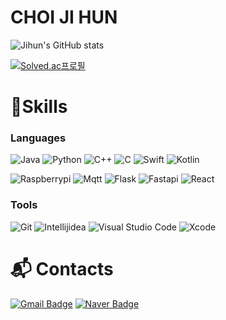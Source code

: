 # CHOI JI HUN

![Jihun's GitHub stats](https://github-readme-stats.vercel.app/api?username=Jihun&show_icons=true&theme=dark#gh-dark-mode-only)

[![Solved.ac프로필](http://mazassumnida.wtf/api/v2/generate_badge?boj=possible)](https://solved.ac/possible)

# 💪Skills
### Languages
![Java](https://img.shields.io/badge/Java-007396.svg?&style=for-the-badge&logo=Java&logoColor=white)
![Python](https://img.shields.io/badge/Python-3776AB.svg?&style=for-the-badge&logo=Python&logoColor=white)
![C++](https://img.shields.io/badge/Cpp-00599C.svg?&style=for-the-badge&logo=cplusplus&logoColor=white)
![C](https://img.shields.io/badge/C-A8B9CC.svg?&style=for-the-badge&logo=c&logoColor=white)
![Swift](https://img.shields.io/badge/Swift-F05138.svg?&style=for-the-badge&logo=swift&logoColor=white)
![Kotlin](https://img.shields.io/badge/Kotlin-7F52FF.svg?&style=for-the-badge&logo=kotlin&logoColor=white)

![Raspberrypi](https://img.shields.io/badge/Raspberrypi-A22846.svg?&style=for-the-badge&logo=raspberrypi&logoColor=white)
![Mqtt](https://img.shields.io/badge/mqtt-660066.svg?&style=for-the-badge&logo=mqtt&logoColor=white)
![Flask](https://img.shields.io/badge/Flask-000000.svg?&style=for-the-badge&logo=flask&logoColor=white)
![Fastapi](https://img.shields.io/badge/Fastapi-009688.svg?&style=for-the-badge&logo=fastapi&logoColor=white)
![React](https://img.shields.io/badge/React-61DAFB.svg?&style=for-the-badge&logo=react&logoColor=white)


### Tools
![Git](https://img.shields.io/badge/Git-F05032.svg?&style=for-the-badge&logo=Git&logoColor=white)
![Intellijidea](https://img.shields.io/badge/Intellijidea-000000.svg?&style=for-the-badge&logo=intellijidea&logoColor=white)
![Visual Studio Code](https://img.shields.io/badge/Visual%20Studio%20Code-007ACC.svg?&style=for-the-badge&logo=Visual%20Studio%20Code&logoColor=white)
![Xcode](https://img.shields.io/badge/xcode-147EFB.svg?&style=for-the-badge&logo=xcode&logoColor=white)


 
# :mailbox_with_mail: Contacts
[![Gmail Badge](https://img.shields.io/badge/Gmail-d14836?style=flat-square&logo=Gmail&logoColor=white&link=mailto:chl020729@gmail.com)](mailto:chl020729@gmail.com)
[![Naver Badge](https://img.shields.io/badge/Naver-03C75A?style=flat-square&logo=Naver&logoColor=white&link=mailto:jihoon0729@naver.com)](mailto:jihoon0729@naver.com)
